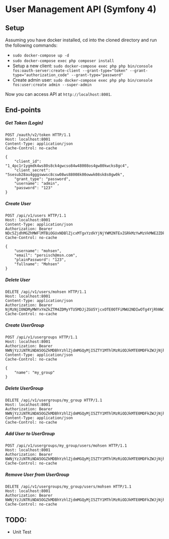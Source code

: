 # User Management API (Symfony 4)

## Setup
Assuming you have docker installed, cd into the cloned directory and run the following commands:

* `sudo docker-compose up -d`
* `sudo docker-compose exec php composer install`
* Setup a new client: `sudo docker-compose exec php php bin/console fos:oauth-server:create-client --grant-type="token" --grant-type="authorization_code" --grant-type="password"`
* Create admin user: `sudo docker-compose exec php php bin/console fos:user:create admin --super-admin`

Now you can access API at `http://localhost:8001`.

##  End-points
##### Get Token (Login)
```
POST /oauth/v2/token HTTP/1.1
Host: localhost:8001
Content-Type: application/json
Cache-Control: no-cache

{
	"client_id": "1_4pc1r1ygmdk4ws80s8ck4gwcso84w48008os4gw80kwcks8gc4",
	"client_secret": "5sesub28au4gggswwsc8csw08ws88008k00owwk08sk8s0gw0k",
	"grant_type": "password",
	"username": "admin",
	"password": "123"
}
```
##### Create User
```
POST /api/v1/users HTTP/1.1
Host: localhost:8001
Content-Type: application/json
Authorization: Bearer NDc5ZjdhMGZhMWFlMTBiOGUxNDBlZjcxMTgxYzdkYjNjYWM2NTExZGRkMzYwMzVkMWE2ZDk3ZjljYjMwZTFlYg
Cache-Control: no-cache

{
	"username": "mohsen",
	"email": "persisch@msn.com",
	"plainPassword": "123",
	"fullname": "Mohsen"
}
```
##### Delete User
```
DELETE /api/v1/users/mohsen HTTP/1.1
Host: localhost:8001
Content-Type: application/json
Authorization: Bearer NjMzNjI0NDMyMWYxYmZkZTM4ZDMyYTU5MDJjZGU5YjcxOTE0OTFiMWU2NDIwOTg4YjRhNWI3MjM3ZDVkMjIwZQ
Cache-Control: no-cache
```
##### Create UserGroup
```
POST /api/v1/usergroups HTTP/1.1
Host: localhost:8001
Authorization: Bearer NWNjYzJiNTRiNDA5OGZkMDBhYzhlZjdmMGQyMjI5ZTY1MThlMzRiODJkMTE0MDFkZWJjNjhhODY5OTNjMmJmYQ
Content-Type: application/json
Cache-Control: no-cache

{
	"name": "my_group"
}
```
##### Delete UserGroup
```
DELETE /api/v1/usergroups/my_group HTTP/1.1
Host: localhost:8001
Authorization: Bearer NWNjYzJiNTRiNDA5OGZkMDBhYzhlZjdmMGQyMjI5ZTY1MThlMzRiODJkMTE0MDFkZWJjNjhhODY5OTNjMmJmYQ
Content-Type: application/json
Cache-Control: no-cache
```
##### Add User to UserGroup
```
POST /api/v1/usergroups/my_group/users/mohsen HTTP/1.1
Host: localhost:8001
Authorization: Bearer NWNjYzJiNTRiNDA5OGZkMDBhYzhlZjdmMGQyMjI5ZTY1MThlMzRiODJkMTE0MDFkZWJjNjhhODY5OTNjMmJmYQ
Cache-Control: no-cache
```
##### Remove User from UserGroup
```
DELETE /api/v1/usergroups/my_group/users/mohsen HTTP/1.1
Host: localhost:8001
Authorization: Bearer NWNjYzJiNTRiNDA5OGZkMDBhYzhlZjdmMGQyMjI5ZTY1MThlMzRiODJkMTE0MDFkZWJjNjhhODY5OTNjMmJmYQ
Cache-Control: no-cache
```

## TODO:
* Unit Test
